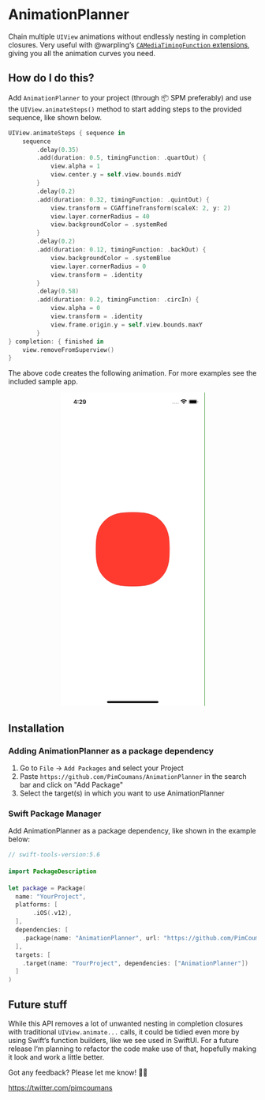 # AnimationPlanner

Chain multiple `UIView` animations without endlessly nesting in completion closures.
Very useful with @warpling‘s [`CAMediaTimingFunction` extensions](https://gist.github.com/warpling/21bef9059e47f5aad2f2955d48fd7c0c), giving you all the animation curves you need.

## How do I do this?
Add `AnimationPlanner` to your project (through 📦 SPM preferably) and use the `UIView.animateSteps()` method to start adding steps to the provided sequence, like shown below.

```swift
UIView.animateSteps { sequence in
    sequence
        .delay(0.35)
        .add(duration: 0.5, timingFunction: .quartOut) {
            view.alpha = 1
            view.center.y = self.view.bounds.midY
        }
        .delay(0.2)
        .add(duration: 0.32, timingFunction: .quintOut) {
            view.transform = CGAffineTransform(scaleX: 2, y: 2)
            view.layer.cornerRadius = 40
            view.backgroundColor = .systemRed
        }
        .delay(0.2)
        .add(duration: 0.12, timingFunction: .backOut) {
            view.backgroundColor = .systemBlue
            view.layer.cornerRadius = 0
            view.transform = .identity
        }
        .delay(0.58)
        .add(duration: 0.2, timingFunction: .circIn) {
            view.alpha = 0
            view.transform = .identity
            view.frame.origin.y = self.view.bounds.maxY
        }
} completion: { finished in
    view.removeFromSuperview()
}
```

The above code creates the following animation. For more examples see the included sample app.
<p align="center">
    <img src="Assets/sample-app.gif" width="293" height="634" />
</p>

## Installation

### Adding AnimationPlanner as a package dependency

1. Go to `File` -> `Add Packages` and select your Project
3. Paste `https://github.com/PimCoumans/AnimationPlanner` in the search bar and click on "Add Package"
4. Select the target(s) in which you want to use AnimationPlanner

### Swift Package Manager

Add AnimationPlanner as a package dependency, like shown in the example below:
```swift
// swift-tools-version:5.6

import PackageDescription

let package = Package(
  name: "YourProject",
  platforms: [
       .iOS(.v12),
  ],
  dependencies: [
    .package(name: "AnimationPlanner", url: "https://github.com/PimCoumans/AnimationPlanner.git", .branch("main"))
  ],
  targets: [
    .target(name: "YourProject", dependencies: ["AnimationPlanner"])
  ]
)
```

## Future stuff
While this API removes a lot of unwanted nesting in completion closures with traditional `UIView.animate...` calls, it could be tidied even more by using Swift‘s function builders, like we see used in SwiftUI. For a future release I‘m planning to refactor the code make use of that, hopefully making it look and work a little better.

Got any feedback? Please let me know! ✌🏻

https://twitter.com/pimcoumans
